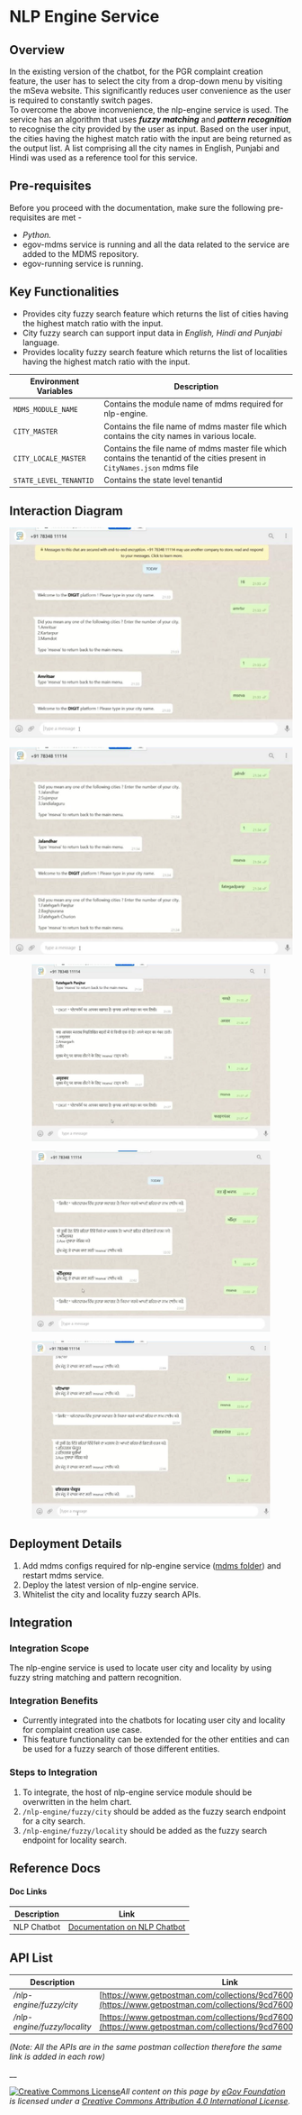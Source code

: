 # NLP Engine Service

## Overview

In the existing version of the chatbot, for the PGR complaint creation feature, the user has to select the city from a drop-down menu by visiting the mSeva website. This significantly reduces user convenience as the user is required to constantly switch pages.\
To overcome the above inconvenience, the nlp-engine service is used. The service has an algorithm that uses _**fuzzy matching**_ and _**pattern recognition**_ to recognise the city provided by the user as input. Based on the user input, the cities having the highest match ratio with the input are being returned as the output list. A list comprising all the city names in English, Punjabi and Hindi was used as a reference tool for this service.

## Pre-requisites

Before you proceed with the documentation, make sure the following pre-requisites are met -

* _Python._
* egov-mdms service is running and all the data related to the service are added to the MDMS repository.
* egov-running service is running.

## Key Functionalities

* Provides city fuzzy search feature which returns the list of cities having the highest match ratio with the input.
* City fuzzy search can support input data in _English, Hindi and Punjabi_ language.
* Provides locality fuzzy search feature which returns the list of localities having the highest match ratio with the input.

| Environment Variables  | Description                                                                                                                |
| ---------------------- | -------------------------------------------------------------------------------------------------------------------------- |
| `MDMS_MODULE_NAME`     | Contains the module name of mdms required for nlp-engine.                                                                  |
| `CITY_MASTER`          | Contains the file name of mdms master file which contains the city names in various locale.                                |
| `CITY_LOCALE_MASTER`   | Contains the file name of mdms master file which contains the tenantid of the cities present in `CityNames.json` mdms file |
| `STATE_LEVEL_TENANTID` | Contains the state level tenantid                                                                                          |

## Interaction Diagram

![](<../../../.gitbook/assets/image (302) (1).png>)

![](<../../../.gitbook/assets/image (284).png>)

<figure><img src="../../../.gitbook/assets/image (1).png" alt=""><figcaption></figcaption></figure>

<figure><img src="../../../.gitbook/assets/image.png" alt=""><figcaption></figcaption></figure>

<figure><img src="../../../.gitbook/assets/image (2).png" alt=""><figcaption></figcaption></figure>

## Deployment Details

1. Add mdms configs required for nlp-engine service ([mdms folder](https://github.com/egovernments/egov-mdms-data/tree/QA/data/pb/Chatbot)) and restart mdms service.
2. Deploy the latest version of nlp-engine service.
3. Whitelist the city and locality fuzzy search APIs.

## Integration

### Integration Scope

The nlp-engine service is used to locate user city and locality by using fuzzy string matching and pattern recognition.

### Integration Benefits

* Currently integrated into the chatbots for locating user city and locality for complaint creation use case.
* This feature functionality can be extended for the other entities and can be used for a fuzzy search of those different entities.

### Steps to Integration

1. To integrate, the host of nlp-engine service module should be overwritten in the helm chart.
2. `/nlp-engine/fuzzy/city` should be added as the fuzzy search endpoint for a city search.
3. `/nlp-engine/fuzzy/locality` should be added as the fuzzy search endpoint for locality search.

## Reference Docs

#### Doc Links <a href="#doc-links" id="doc-links"></a>

| Description | Link                                                                                                                                                                                                                                |
| ----------- | ----------------------------------------------------------------------------------------------------------------------------------------------------------------------------------------------------------------------------------- |
| NLP Chatbot | [<img src="https://ssl.gstatic.com/docs/documents/images/kix-favicon7.ico" alt="" data-size="line">Documentation on NLP Chatbot](https://docs.google.com/document/d/1Z3IgyjlZzAchlMPfURmUrgVfcSqU316R\_0Z6KNrRbLo/edit?usp=sharing) |

## API List

| Description                  | Link                                                                                                                       |
| ---------------------------- | -------------------------------------------------------------------------------------------------------------------------- |
| _/nlp-engine/fuzzy/city_     | [https://www.getpostman.com/collections/9cd7600909d4ed16c173](https://www.getpostman.com/collections/9cd7600909d4ed16c173) |
| _/nlp-engine/fuzzy/locality_ | [https://www.getpostman.com/collections/9cd7600909d4ed16c173](https://www.getpostman.com/collections/9cd7600909d4ed16c173) |

_(Note: All the APIs are in the same postman collection therefore the same link is added in each row)_

__

[![Creative Commons License](https://i.creativecommons.org/l/by/4.0/80x15.png)](http://creativecommons.org/licenses/by/4.0/)_All content on this page by_ [_eGov Foundation_ ](https://egov.org.in/)_is licensed under a_ [_Creative Commons Attribution 4.0 International License_](http://creativecommons.org/licenses/by/4.0/)_._
